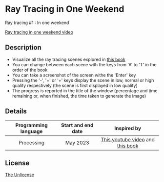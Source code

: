 # Ray Tracing in One Weekend

Ray tracing #1 : In one weekend

[Ray tracing in one weekend video](https://github.com/marceline-tavernier/ray-tracing-weekend/assets/120074055/fb6a7475-134a-468b-9c83-18b5ced3117a)

## Description
- Visualize all the ray tracing scenes explored in [this book](https://raytracing.github.io/books/RayTracingInOneWeekend.html)
- You can change between each scene with the keys from 'A' to 'T' in the order of the book
- You can take a screenshot of the screen withe the 'Enter' key
- Pressing the '-', '=' or '+' keys display the scene in low, normal or high quality respectively (the scene is first displayed in low quality)
- The progress is reported in the title of the window (percentage and time remaining or, when finished, the time taken to generate the image)

## Details
| Programming language | Start and end date | Inspired by |
| :---: | :---: | :---: |
| Processing | May 2023 | [This youtube video](https://youtu.be/Qz0KTGYJtUk) and [this book](https://raytracing.github.io/books/RayTracingInOneWeekend.html) |


## License

[The Unlicense](LICENSE)

